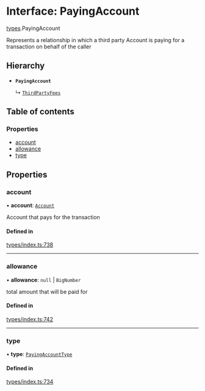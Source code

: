 # Interface: PayingAccount

[types](../wiki/types).PayingAccount

Represents a relationship in which a third party Account
  is paying for a transaction on behalf of the caller

## Hierarchy

- **`PayingAccount`**

  ↳ [`ThirdPartyFees`](../wiki/types.ThirdPartyFees)

## Table of contents

### Properties

- [account](../wiki/types.PayingAccount#account)
- [allowance](../wiki/types.PayingAccount#allowance)
- [type](../wiki/types.PayingAccount#type)

## Properties

### account

• **account**: [`Account`](../wiki/api.entities.Account.Account)

Account that pays for the transaction

#### Defined in

[types/index.ts:738](https://github.com/PolymathNetwork/polymesh-sdk/blob/31dfa0dc/src/types/index.ts#L738)

___

### allowance

• **allowance**: ``null`` \| `BigNumber`

total amount that will be paid for

#### Defined in

[types/index.ts:742](https://github.com/PolymathNetwork/polymesh-sdk/blob/31dfa0dc/src/types/index.ts#L742)

___

### type

• **type**: [`PayingAccountType`](../wiki/types.PayingAccountType)

#### Defined in

[types/index.ts:734](https://github.com/PolymathNetwork/polymesh-sdk/blob/31dfa0dc/src/types/index.ts#L734)

